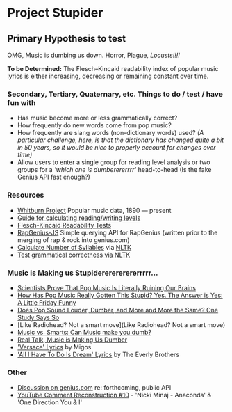 # Project Stupider

## Primary Hypothesis to test

OMG, Music is dumbing us down. Horror, Plague, _Locusts!!!!_

**To be Determined:** The Flesch–Kincaid readability index of popular music lyrics is either increasing, decreasing or remaining constant over time.

### Secondary, Tertiary, Quaternary, etc. Things to do / test / have fun with

* Has music become more or less grammatically correct?
* How frequently do new words come from pop music?
* How frequently are slang words (non-dictionary words) used? _(A particular challenge, here, is that the dictionary has changed quite a bit in 50 years, so it would be nice to properly account for changes over time)_
* Allow users to enter a single group for reading level analysis or two groups for a _'which one is dumberererrrr'_ head-to-head (Is the fake Genius API fast enough?)

### Resources

* [Whitburn Project](http://blog.wfmu.org/freeform/2008/06/the-whitburn-pr.html) Popular music data, 1890 — present
* [Guide for calculating reading/writing levels](http://www.tameri.com/teaching/levels.html)
* [Flesch-Kincaid Readability Tests](http://en.wikipedia.org/wiki/Flesch%E2%80%93Kincaid_readability_tests#Flesch.E2.80.93Kincaid_Grade_Level)
* [RapGenius-JS](https://github.com/kenshiro-o/RapGenius-JS) Simple querying API for RapGenius (written prior to the merging of rap & rock into genius.com)
* [Calculate Number of Syllables](http://stackoverflow.com/questions/405161/detecting-syllables-in-a-word/4103234#4103234) via [NLTK](http://www.nltk.org/)
* [Test grammatical correctness via NLTK](http://stackoverflow.com/questions/6115677/english-grammar-for-parsing-in-nltk/17935542#17935542)

### Music is Making us Stupidererererererrrrr…

* [Scientists Prove That Pop Music Is Literally Ruining Our Brains](http://mic.com/articles/98310/scientists-prove-that-pop-music-is-literally-ruining-our-brains)
* [How Has Pop Music Really Gotten This Stupid? Yes. The Answer is Yes: A Little Friday Funny](http://www.patheos.com/blogs/paperbacktheology/2014/05/how-has-pop-music-really-gotten-this-stupid-yes-the-answer-is-yes-a-little-friday-funny.html)
* [Does Pop Sound Louder, Dumber, and More and More the Same? One Study Says So](http://www.slate.com/blogs/browbeat/2012/07/27/pop_music_is_getting_louder_and_dumber_says_one_study_here_s_what_they_miss_.html)
* [Like Radiohead? Not a smart move](Like Radiohead? Not a smart move)
* [Music vs. Smarts: Can Music make you dumb?](http://www.noisemademedoit.com/music-vs-intelligence/)
* [Real Talk, Music is Making Us Dumber](http://newtalkcitymag.com/2013/08/08/real-talk-music-is-making-us-dumber/comment-page-1/)
 * ['Versace' Lyrics](http://genius.com/Migos-versace-original-version-lyrics) by Migos
 * ['All I Have To Do Is Dream' Lyrics](http://genius.com/The-everly-brothers-all-i-have-to-do-is-dream-lyrics) by The Everly Brothers

### Other

* [Discussion on genius.com](http://genius.com/discussions/145097-Genius-api) re: forthcoming, public API
* [YouTube Comment Reconstruction #10](https://www.youtube.com/watch?v=X7kz4uMXFlE) - 'Nicki Minaj - Anaconda' & 'One Direction You & I'